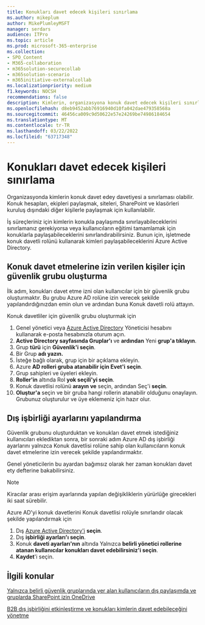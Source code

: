 ```yaml
---
title: Konukları davet edecek kişileri sınırlama
ms.author: mikeplum
author: MikePlumleyMSFT
manager: serdars
audience: ITPro
ms.topic: article
ms.prod: microsoft-365-enterprise
ms.collection:
- SPO_Content
- M365-collaboration
- m365solution-securecollab
- m365solution-scenario
- m365initiative-externalcollab
ms.localizationpriority: medium
f1.keywords: NOCSH
recommendations: false
description: Kimlerin, organizasyona konuk davet edecek kişileri sınırlandırma hakkında bilgi öğrenin.
ms.openlocfilehash: d8eb9452abb76916940d10fa042dae479358568a
ms.sourcegitcommit: 46456ca009c9d50622e57e24269be74986184654
ms.translationtype: MT
ms.contentlocale: tr-TR
ms.lasthandoff: 03/22/2022
ms.locfileid: "63717348"
---
```

# <a name="limit-who-can-invite-guests"></a>Konukları davet edecek kişileri sınırlama

Organizasyonda kimlerin konuk davet edey davetiyesi a sınırlaması  olabilir. Konuk hesapları, ekipleri paylaşmak, siteleri, SharePoint ve klasörleri kuruluş dışındaki diğer kişilerle paylaşmak için kullanılabilir.

İş süreçleriniz için kimlerin konukla paylaşımda sınırlayabileceklerini sınırlamanız gerekiyorsa veya kullanıcıların eğitimi tamamlamak için konuklarla paylaşabileceklerini sınırlandırabilirsiniz. Bunun için, işletmede konuk davetli rolünü kullanarak kimleri paylaşabileceklerini Azure Active Directory.

## <a name="create-a-security-group-for-people-allowed-to-invite-guests"></a>Konuk davet etmelerine izin verilen kişiler için güvenlik grubu oluşturma

İlk adım, konukları davet etme izni olan kullanıcılar için bir güvenlik grubu oluşturmaktır. Bu grubu Azure AD rolüne izin verecek şekilde yapılandırdığınızdan emin olun ve ardından buna Konuk davetli rolü attayın.

Konuk davetliler için güvenlik grubu oluşturmak için
1. Genel yönetici veya [Azure Active Directory](https://aad.portal.azure.com) Yöneticisi hesabını kullanarak e-posta hesabınızla oturum açın.
1. **Active Directory sayfasında Gruplar'ı** ve **ardından** Yeni **grup'a tıklayın**.
1. Grup **türü** için **Güvenlik'i seçin**.
1. Bir Grup **adı yazın.** 
1. İsteğe bağlı olarak, grup için bir açıklama ekleyin.
1. Azure **AD rolleri gruba atanabilir için Evet'i** **seçin**.
1. Grup sahipleri ve üyeleri ekleyin.
1. **Roller'in** altında Rol **yok seçili'yi seçin**.
1. Konuk davetlisi rolünü **arayın ve** seçin, ardından Seç'i **seçin**.
1. **Oluştur'a** seçin ve bir gruba hangi rollerin atanabilir olduğunu onaylayın. Grubunuz oluşturulur ve üye eklemeniz için hazır olur.

## <a name="configure-external-collaboration-settings"></a>Dış işbirliği ayarlarını yapılandırma

Güvenlik grubunu oluşturduktan ve konukları davet etmek istediğiniz kullanıcıları eklediktan sonra, bir sonraki adım Azure AD dış işbirliği ayarlarını yalnızca Konuk davetlisi rolüne sahip olan kullanıcıların konuk davet etmelerine izin verecek şekilde yapılandırmaktır.

Genel yöneticilerin bu ayardan bağımsız olarak her zaman konukları davet ety defterine bakabilirsiniz.

> [!NOTE]
> Kiracılar arası erişim ayarlarında yapılan değişikliklerin yürürlüğe girecekleri iki saat sürebilir.

Azure AD'yi konuk davetlerini Konuk davetlisi rolüyle sınırlandır olacak şekilde yapılandırmak için
1. Dış [Azure Active Directory'i](https://aad.portal.azure.com/) **seçin**.
1. Dış **işbirliği ayarları'ı seçin**.
1. Konuk **daveti ayarları'nın** altında Yalnızca **belirli yönetici rollerine atanan kullanıcılar konukları davet edebilirsiniz'i seçin**.
1. **Kaydet**'i seçin.

## <a name="related-topics"></a>İlgili konular

[Yalnızca belirli güvenlik gruplarında yer alan kullanıcıların dış paylaşımda ve gruplarda SharePoint izin OneDrive](/sharepoint/manage-security-groups)

[B2B dış işbirliğini etkinleştirme ve konukları kimlerin davet edebileceğini yönetme](/azure/active-directory/external-identities/delegate-invitations)